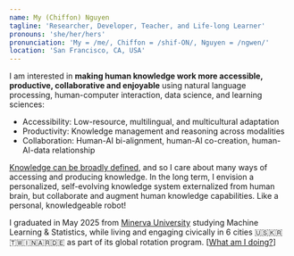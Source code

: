 ```yaml
---
name: My (Chiffon) Nguyen
tagline: 'Researcher, Developer, Teacher, and Life-long Learner'
pronouns: 'she/her/hers'
pronunciation: 'My = /me/, Chiffon = /shif-ON/, Nguyen = /ngwen/'
location: 'San Francisco, CA, USA'
---
```


I am interested in **making human knowledge work more accessible, productive,
collaborative and enjoyable** using natural language processing, human-computer
interaction, data science, and learning sciences:

- Accessibility: Low-resource, multilingual, and multicultural adaptation
- Productivity: Knowledge management and reasoning across modalities
- Collaboration: Human-AI bi-alignment, human-AI co-creation, human-AI-data
  relationship

[Knowledge can be broadly defined](./blog/knowledge-diversity), and so I care
about many ways of accessing and producing knowledge. In the long term, I
envision a personalized, self-evolving knowledge system externalized from human
brain, but collaborate and augment human knowledge capabilities. Like a
personal, knowledgeable robot!

I graduated in May 2025 from [Minerva University](https://minerva.edu/) studying
Machine Learning & Statistics, while living and engaging civically in 6 cities
🇺🇸🇰🇷🇹🇼🇮🇳🇦🇷🇩🇪 as part of its global rotation program. [[What am I doing?](./now)]
